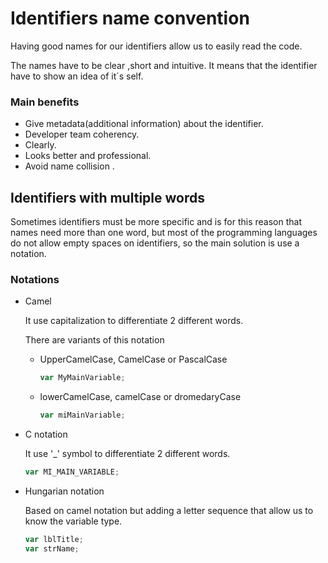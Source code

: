# Identifiers name convention 

Having good names for our identifiers allow us to easily read the code.

The names have to be clear ,short and intuitive. It means that the identifier have to show an idea of it´s self.



### Main benefits 

- Give metadata(additional information) about the identifier.
- Developer team coherency.
- Clearly.
- Looks better and professional.
- Avoid name collision .



## Identifiers with multiple words 

Sometimes identifiers must be more specific and is for this reason that names need more than one word, but most of the programming languages do not allow empty spaces on identifiers, so the main solution is use a notation.



### Notations

- Camel 

  It use capitalization to differentiate 2 different words.  

  There are variants of this notation

  - UpperCamelCase, CamelCase or PascalCase

    ```javascript
    var MyMainVariable;
    ```

  - lowerCamelCase, camelCase or dromedaryCase

    ```javascript
    var miMainVariable;
    ```

- C notation

  It use '_' symbol to differentiate 2 different words.

  ```javascript
  var MI_MAIN_VARIABLE;
  ```

- Hungarian notation

  Based on camel notation but adding a letter sequence that allow us to know the variable type.

  ```javascript
  var lblTitle;
  var strName;
  ```







## 

​		

